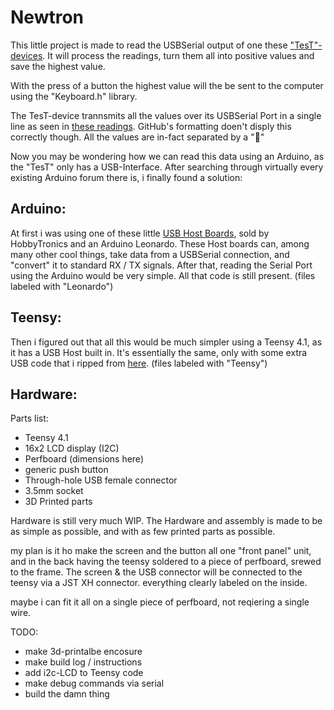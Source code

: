 # Newtron



This little project is made to read the USBSerial output of one these ["TesT"-devices](https://www.test-gmbh.com/de/produkte/pruefmaschinen/einfache-pruefrahmen/modell-105/).
It will process the readings, turn them all into positive values and save the highest value.

With the press of a button the highest value will the be sent to the computer using the "Keyboard.h" library.


The TesT-device trannsmits all the values over its USBSerial Port in a single line as seen in [these readings](misc/OG_readings.txt).
GitHub's formatting doen't disply this correctly though. All the values are in-fact separated by a ""

Now you may be wondering how we can read this data using an Arduino, as the "TesT" only has a USB-Interface.
After searching through virtually every existing Arduino forum there is, i finally found a solution:


## Arduino:

At first i was using one of these little [USB Host Boards](https://www.hobbytronics.co.uk/usb-host/usb-host-board-v24), sold by HobbyTronics and an Arduino Leonardo.
These Host boards can, among many other cool things, take data from a USBSerial connection, and "convert" it to standard RX / TX signals.
After that, reading the Serial Port using the Arduino would be very simple.
All that code is still present.
(files labeled with "Leonardo")


## Teensy:

Then i figured out that all this would be much simpler using a Teensy 4.1, as it has a USB Host built in.
It's essentially the same, only with some extra USB code that i ripped from [here](https://github.com/PaulStoffregen/USBHost_t36/blob/master/examples/Serial/Serial.ino).
(files labeled with "Teensy")


## Hardware:

Parts list:
- Teensy 4.1
- 16x2 LCD display (I2C)
- Perfboard (dimensions here)
- generic push button
- Through-hole USB female connector
- 3.5mm socket
- 3D Printed parts

Hardware is still very much WIP.
The Hardware and assembly is made to be as simple as possible, and with as few printed parts as possible.

my plan is it ho make the screen and the button all one "front panel" unit, and in the back having the teensy soldered to a piece of perfboard, srewed to the frame.
The screen & the USB connector will be connected to the teensy via a JST XH connector. everything clearly labeled on the inside.

maybe i can fit it all on a single piece of perfboard, not reqiering a single wire.



TODO:

- make 3d-printalbe encosure
- make build log / instructions
- add i2c-LCD to Teensy code
- make debug commands via serial
- build the damn thing
